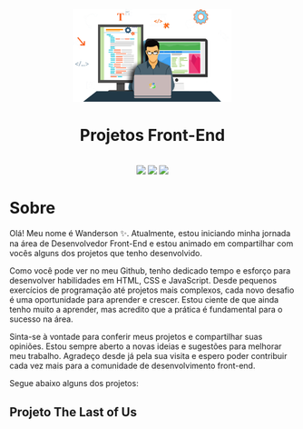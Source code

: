 <p align="center">
<img src="/imagens/foto1.png" width="280" alt="Aprenda Front-end">
</p>
<h1 align="center"> Projetos Front-End </h1> <br>
<div align="center"> 
  <img src="https://img.shields.io/badge/HTML5-E34F26?style=for-the-badge&logo=html5&logoColor=white" target="_blank"></a>
  <img src="https://img.shields.io/badge/CSS3-1572B6?style=for-the-badge&logo=css3&logoColor=white" target="_blank"></a>
 	<img src="https://img.shields.io/badge/JavaScript-323330?style=for-the-badge&logo=javascript&logoColor=F7DF1E" target="_blank"></a>  
</div>

##

<h1>Sobre</h1>
<p>Olá! Meu nome é Wanderson ✨. Atualmente, estou iniciando minha jornada na área de Desenvolvedor Front-End e estou animado em compartilhar com vocês alguns dos projetos que tenho desenvolvido.

Como você pode ver no meu Github, tenho dedicado tempo e esforço para desenvolver habilidades em HTML, CSS e JavaScript. Desde pequenos exercícios de programação até projetos mais complexos, cada novo desafio é uma oportunidade para aprender e crescer. Estou ciente de que ainda tenho muito a aprender, mas acredito que a prática é fundamental para o sucesso na área.

Sinta-se à vontade para conferir meus projetos e compartilhar suas opiniões. Estou sempre aberto a novas ideias e sugestões para melhorar meu trabalho. Agradeço desde já pela sua visita e espero poder contribuir cada vez mais para a comunidade de desenvolvimento front-end.

Segue abaixo alguns dos projetos:
</p>


<h2>Projeto The Last of Us</h2>
<p></p>